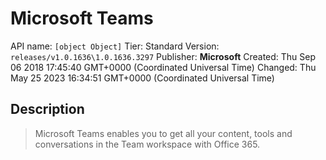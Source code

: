 # Microsoft Teams
API name: `[object Object]`
Tier: Standard
Version: `releases/v1.0.1636\1.0.1636.3297`
Publisher: **Microsoft**
Created: Thu Sep 06 2018 17:45:40 GMT+0000 (Coordinated Universal Time)
Changed: Thu May 25 2023 16:34:51 GMT+0000 (Coordinated Universal Time)

## Description
> Microsoft Teams enables you to get all your content, tools and conversations in the Team workspace with Office 365.
